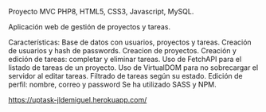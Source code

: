 Proyecto MVC PHP8, HTML5, CSS3, Javascript, MySQL.


Aplicación web de gestión de proyectos y tareas.

Características:
Base de datos con usuarios, proyectos y tareas.
Creación de usuarios y hash de passwords.
Creacion de proyectos.
Creación y edición de tareas: completar y eliminar tareas.
Uso de FetchAPI para el listado de tareas de un proyecto.
Uso de VirtualDOM para no sobrecargar el servidor al editar tareas.
Filtrado de tareas según su estado.
Edición de perfil: nombre, correo y password
Se ha utilizado SASS y NPM.


https://uptask-jldemiguel.herokuapp.com/
